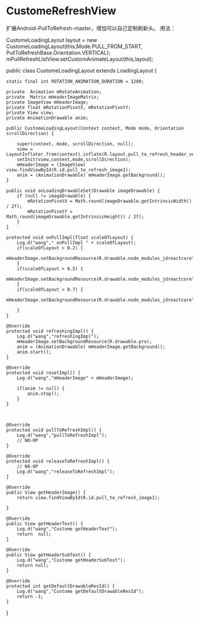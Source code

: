 # CustomeRefreshView
扩展Android-PullToRefresh-master，增加可以自己定制刷新头。
用法：

CustomeLoadingLayout layout = new CustomeLoadingLayout(this,Mode.PULL_FROM_START, PullToRefreshBase.Orientation.VERTICAL);
mPullRefreshListView.setCustomAnimateLayout(this,layout);

public class CustomeLoadingLayout extends LoadingLayout {

	static final int ROTATION_ANIMATION_DURATION = 1200;

	private  Animation mRotateAnimation;
	private  Matrix mHeaderImageMatrix;
	private ImageView mHeaderImage;
	private float mRotationPivotX, mRotationPivotY;
	private View view;
	private AnimationDrawable anim;

	public CustomeLoadingLayout(Context context, Mode mode, Orientation scrollDirection) {

		super(context, mode, scrollDirection, null);
		view = LayoutInflater.from(context).inflate(R.layout.pull_to_refresh_header_vertical1,null);
		setInit(view,context,mode,scrollDirection);
		mHeaderImage = (ImageView) view.findViewById(R.id.pull_to_refresh_image1);
		anim = (AnimationDrawable) mHeaderImage.getBackground();
	}

	public void onLoadingDrawableSet(Drawable imageDrawable) {
		if (null != imageDrawable) {
			mRotationPivotX = Math.round(imageDrawable.getIntrinsicWidth() / 2f);
			mRotationPivotY = Math.round(imageDrawable.getIntrinsicHeight() / 2f);
		}
	}

	protected void onPullImpl(float scaleOfLayout) {
		Log.d("wang"," onPullImpl " + scaleOfLayout);
		if(scaleOfLayout > 0.2) {
			mHeaderImage.setBackgroundResource(R.drawable.node_modules_jdreactcorelib_libraries_jdscrollview_images_app_refresh_people_1);
		}
		if(scaleOfLayout > 0.5) {
			mHeaderImage.setBackgroundResource(R.drawable.node_modules_jdreactcorelib_libraries_jdscrollview_images_app_refresh_people_2);
		}
		if(scaleOfLayout > 0.7) {
			mHeaderImage.setBackgroundResource(R.drawable.node_modules_jdreactcorelib_libraries_jdscrollview_images_app_refresh_people_3);

		}
	}

	@Override
	protected void refreshingImpl() {
		Log.d("wang","refreshingImpl");
		mHeaderImage.setBackgroundResource(R.drawable.pro);
		anim = (AnimationDrawable) mHeaderImage.getBackground();
		anim.start();
	}

	@Override
	protected void resetImpl() {
		Log.d("wang","mHeaderImage" + mHeaderImage);

		if(anim != null) {
			anim.stop();
		}
	}



	@Override
	protected void pullToRefreshImpl() {
		Log.d("wang","pullToRefreshImpl");
		// NO-OP
	}

	@Override
	protected void releaseToRefreshImpl() {
		// NO-OP
		Log.d("wang","releaseToRefreshImpl");
	}

	@Override
	public View getHeaderImage() {
		return view.findViewById(R.id.pull_to_refresh_image1);

	}

	@Override
	public View getHeaderText() {
		Log.d("wang","Custome getHeaderText");
		return  null;
	}

	@Override
	public View getHeaderSubText() {
		Log.d("wang","Custome getHeaderSubText");
		return null;
	}

	@Override
	protected int getDefaultDrawableResId() {
		Log.d("wang","Custome getDefaultDrawableResId");
		return -1;
	}

}
